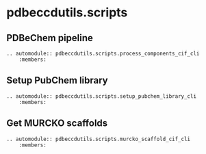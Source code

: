 # pdbeccdutils.scripts

## PDBeChem pipeline

```eval_rst
.. automodule:: pdbeccdutils.scripts.process_components_cif_cli
    :members:
```

## Setup PubChem library

```eval_rst
.. automodule:: pdbeccdutils.scripts.setup_pubchem_library_cli
    :members:
```

## Get MURCKO scaffolds

```eval_rst
.. automodule:: pdbeccdutils.scripts.murcko_scaffold_cif_cli
    :members:
```